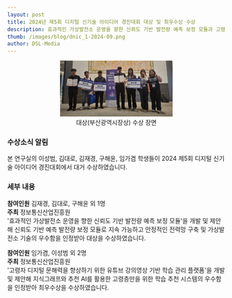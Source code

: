 ```yaml
---
layout: post
title: 2024년 제5회 디지털 신기술 아이디어 경진대회 대상 및 최우수상 수상
description: 효과적인 가상발전소 운영을 향한 신뢰도 기반 발전량 예측 보정 모듈과 고령자 디지털 문해력을 향상하기 위한 유튜브 강의영상 기반 학습 관리 플랫폼을 주제로 공모전 대거 수상
thumb: /images/blog/dnic_1-2024-09.png
author: DSL-Media
---
```


<div align='center'>
<figure> 
    <img src="/images/blog/dnic_1-2024-09.png" alt="디지털신기술대상" style="width:260px; height:auto;">
    <figcaption align='center'> 대상(부산광역시장상) 수상 장면 </figcaption>
</figure>
</div>



### 수상소식 알림
본 연구실의 이성범, 김대로, 김재경, 구해윤, 임가겸 학생들이 2024 제5회 디지털 신기술 아이디어 경진대회에서 대거 수상하였습니다.

### 세부 내용

**참여인원** 김재경, 김대로, 구해윤 외 1명  
**주최** 정보통신산업진흥원  
'효과적인 가상발전소 운영을 향한 신뢰도 기반 발전량 예측 보정 모듈'을 개발 및 제안해 신뢰도 기반 예측 발전량 보정 모듈로 지속 가능하고 안정적인 전력망 구축 및 가상발전소 기술의 우수함을 인정받아 대상을 수상하였습니다.


**참여인원** 임가겸, 이성범 외 2명  
**주최** 정보통신산업진흥원  
'고령자 디지털 문해력을 향상하기 위한 유튜브 강의영상 기반 학습 관리 플랫폼'을 개발 및 제안해 지식그래프와 추천 AI를 활용한 고령층만을 위한 학습 추천 시스템의 우수함을 인정받아 최우수상을 수상하였습니다.

